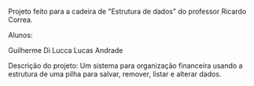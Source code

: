 Projeto feito para a cadeira de "Estrutura de dados" do professor Ricardo Correa.

Alunos:

Guilherme Di Lucca
Lucas Andrade

Descrição do projeto:
Um sistema para organização financeira usando a estrutura de uma pilha para salvar, remover, listar e alterar dados. 
